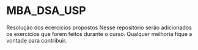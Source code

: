 # MBA_DSA_USP
Resolução dos ecercícios propostos
Nesse repositório serão adicionados os exercícios que forem feitos durante o curso.
Qualquer melhoria fique a vontade para contribuir.
